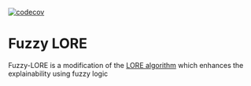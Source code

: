 [![codecov](https://codecov.io/gh/Kaysera/fuzzy-lore/branch/main/graph/badge.svg?token=QFA17A64EW)](https://codecov.io/gh/Kaysera/fuzzy-lore)
# Fuzzy LORE
Fuzzy-LORE is a modification of the [LORE algorithm](https://arxiv.org/pdf/1805.10820.pdf) which enhances the explainability using fuzzy logic
